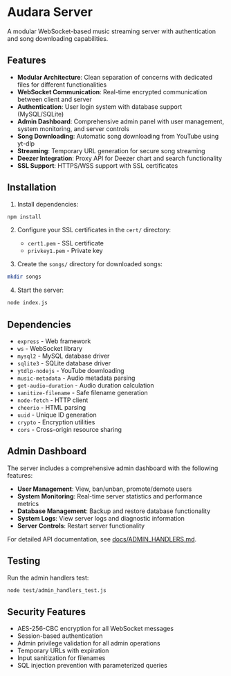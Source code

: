 # Audara Server

A modular WebSocket-based music streaming server with authentication and song downloading capabilities.


## Features

- **Modular Architecture**: Clean separation of concerns with dedicated files for different functionalities
- **WebSocket Communication**: Real-time encrypted communication between client and server
- **Authentication**: User login system with database support (MySQL/SQLite)
- **Admin Dashboard**: Comprehensive admin panel with user management, system monitoring, and server controls
- **Song Downloading**: Automatic song downloading from YouTube using yt-dlp
- **Streaming**: Temporary URL generation for secure song streaming
- **Deezer Integration**: Proxy API for Deezer chart and search functionality
- **SSL Support**: HTTPS/WSS support with SSL certificates

## Installation

1. Install dependencies:
```bash
npm install
```

2. Configure your SSL certificates in the `cert/` directory:
   - `cert1.pem` - SSL certificate
   - `privkey1.pem` - Private key

3. Create the `songs/` directory for downloaded songs:
```bash
mkdir songs
```

4. Start the server:
```bash
node index.js
```

## Dependencies

- `express` - Web framework
- `ws` - WebSocket library
- `mysql2` - MySQL database driver
- `sqlite3` - SQLite database driver
- `ytdlp-nodejs` - YouTube downloading
- `music-metadata` - Audio metadata parsing
- `get-audio-duration` - Audio duration calculation
- `sanitize-filename` - Safe filename generation
- `node-fetch` - HTTP client
- `cheerio` - HTML parsing
- `uuid` - Unique ID generation
- `crypto` - Encryption utilities
- `cors` - Cross-origin resource sharing

## Admin Dashboard

The server includes a comprehensive admin dashboard with the following features:

- **User Management**: View, ban/unban, promote/demote users
- **System Monitoring**: Real-time server statistics and performance metrics
- **Database Management**: Backup and restore database functionality
- **System Logs**: View server logs and diagnostic information
- **Server Controls**: Restart server functionality

For detailed API documentation, see [docs/ADMIN_HANDLERS.md](docs/ADMIN_HANDLERS.md).

## Testing

Run the admin handlers test:
```bash
node test/admin_handlers_test.js
```

## Security Features

- AES-256-CBC encryption for all WebSocket messages
- Session-based authentication
- Admin privilege validation for all admin operations
- Temporary URLs with expiration
- Input sanitization for filenames
- SQL injection prevention with parameterized queries
